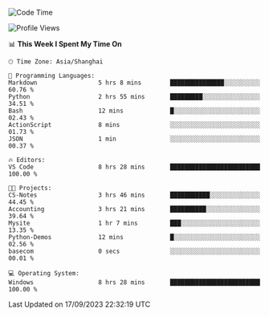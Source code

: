 <!--START_SECTION:waka-->
![Code Time](http://img.shields.io/badge/Code%20Time-1%2C251%20hrs%2019%20mins-blue)

![Profile Views](http://img.shields.io/badge/Profile%20Views-0-blue)

📊 **This Week I Spent My Time On** 

```text
🕑︎ Time Zone: Asia/Shanghai

💬 Programming Languages: 
Markdown                 5 hrs 8 mins        ███████████████░░░░░░░░░░   60.76 % 
Python                   2 hrs 55 mins       █████████░░░░░░░░░░░░░░░░   34.51 % 
Bash                     12 mins             █░░░░░░░░░░░░░░░░░░░░░░░░   02.43 % 
ActionScript             8 mins              ░░░░░░░░░░░░░░░░░░░░░░░░░   01.73 % 
JSON                     1 min               ░░░░░░░░░░░░░░░░░░░░░░░░░   00.37 % 

🔥 Editors: 
VS Code                  8 hrs 28 mins       █████████████████████████   100.00 % 

🐱‍💻 Projects: 
CS-Notes                 3 hrs 46 mins       ███████████░░░░░░░░░░░░░░   44.45 % 
Accounting               3 hrs 21 mins       ██████████░░░░░░░░░░░░░░░   39.64 % 
Mysite                   1 hr 7 mins         ███░░░░░░░░░░░░░░░░░░░░░░   13.35 % 
Python-Demos             12 mins             █░░░░░░░░░░░░░░░░░░░░░░░░   02.56 % 
basecom                  0 secs              ░░░░░░░░░░░░░░░░░░░░░░░░░   00.01 % 

💻 Operating System: 
Windows                  8 hrs 28 mins       █████████████████████████   100.00 % 
```


 Last Updated on 17/09/2023 22:32:19 UTC
<!--END_SECTION:waka-->